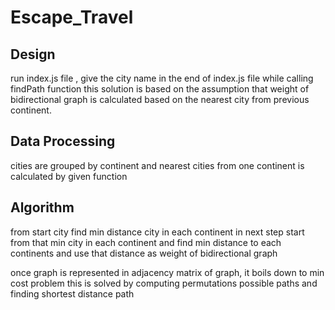 # Escape_Travel
## Design
  run index.js file , give the city name in the end of index.js file while calling findPath function
  this solution is based on the assumption that weight of bidirectional graph is calculated based on the nearest city from previous continent.

## Data Processing 
  cities are grouped by continent and nearest cities from one continent is calculated by given function
## Algorithm
  from start city find min distance city in each continent
  in next step start from that min city in each continent and find min distance to each continents and use that distance as weight of bidirectional graph
  
  once graph is represented in adjacency matrix of graph, it boils down to min cost problem
  this is solved by computing permutations possible paths and finding shortest distance path
  
